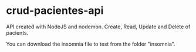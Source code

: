 # crud-pacientes-api
API created with NodeJS and nodemon. Create, Read, Update and Delete of pacients.

You can download the insomnia file to test from the folder "insomnia".
